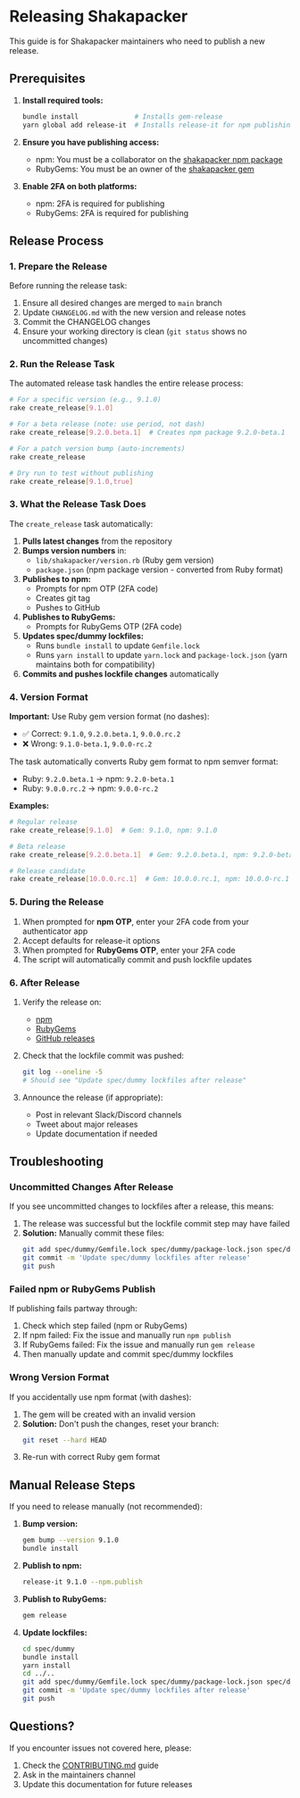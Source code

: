 # Releasing Shakapacker

This guide is for Shakapacker maintainers who need to publish a new release.

## Prerequisites

1. **Install required tools:**

   ```bash
   bundle install              # Installs gem-release
   yarn global add release-it  # Installs release-it for npm publishing
   ```

2. **Ensure you have publishing access:**

   - npm: You must be a collaborator on the [shakapacker npm package](https://www.npmjs.com/package/shakapacker)
   - RubyGems: You must be an owner of the [shakapacker gem](https://rubygems.org/gems/shakapacker)

3. **Enable 2FA on both platforms:**
   - npm: 2FA is required for publishing
   - RubyGems: 2FA is required for publishing

## Release Process

### 1. Prepare the Release

Before running the release task:

1. Ensure all desired changes are merged to `main` branch
2. Update `CHANGELOG.md` with the new version and release notes
3. Commit the CHANGELOG changes
4. Ensure your working directory is clean (`git status` shows no uncommitted changes)

### 2. Run the Release Task

The automated release task handles the entire release process:

```bash
# For a specific version (e.g., 9.1.0)
rake create_release[9.1.0]

# For a beta release (note: use period, not dash)
rake create_release[9.2.0.beta.1]  # Creates npm package 9.2.0-beta.1

# For a patch version bump (auto-increments)
rake create_release

# Dry run to test without publishing
rake create_release[9.1.0,true]
```

### 3. What the Release Task Does

The `create_release` task automatically:

1. **Pulls latest changes** from the repository
2. **Bumps version numbers** in:
   - `lib/shakapacker/version.rb` (Ruby gem version)
   - `package.json` (npm package version - converted from Ruby format)
3. **Publishes to npm:**
   - Prompts for npm OTP (2FA code)
   - Creates git tag
   - Pushes to GitHub
4. **Publishes to RubyGems:**
   - Prompts for RubyGems OTP (2FA code)
5. **Updates spec/dummy lockfiles:**
   - Runs `bundle install` to update `Gemfile.lock`
   - Runs `yarn install` to update `yarn.lock` and `package-lock.json` (yarn maintains both for compatibility)
6. **Commits and pushes lockfile changes** automatically

### 4. Version Format

**Important:** Use Ruby gem version format (no dashes):

- ✅ Correct: `9.1.0`, `9.2.0.beta.1`, `9.0.0.rc.2`
- ❌ Wrong: `9.1.0-beta.1`, `9.0.0-rc.2`

The task automatically converts Ruby gem format to npm semver format:

- Ruby: `9.2.0.beta.1` → npm: `9.2.0-beta.1`
- Ruby: `9.0.0.rc.2` → npm: `9.0.0-rc.2`

**Examples:**

```bash
# Regular release
rake create_release[9.1.0]  # Gem: 9.1.0, npm: 9.1.0

# Beta release
rake create_release[9.2.0.beta.1]  # Gem: 9.2.0.beta.1, npm: 9.2.0-beta.1

# Release candidate
rake create_release[10.0.0.rc.1]  # Gem: 10.0.0.rc.1, npm: 10.0.0-rc.1
```

### 5. During the Release

1. When prompted for **npm OTP**, enter your 2FA code from your authenticator app
2. Accept defaults for release-it options
3. When prompted for **RubyGems OTP**, enter your 2FA code
4. The script will automatically commit and push lockfile updates

### 6. After Release

1. Verify the release on:

   - [npm](https://www.npmjs.com/package/shakapacker)
   - [RubyGems](https://rubygems.org/gems/shakapacker)
   - [GitHub releases](https://github.com/shakacode/shakapacker/releases)

2. Check that the lockfile commit was pushed:

   ```bash
   git log --oneline -5
   # Should see "Update spec/dummy lockfiles after release"
   ```

3. Announce the release (if appropriate):
   - Post in relevant Slack/Discord channels
   - Tweet about major releases
   - Update documentation if needed

## Troubleshooting

### Uncommitted Changes After Release

If you see uncommitted changes to lockfiles after a release, this means:

1. The release was successful but the lockfile commit step may have failed
2. **Solution:** Manually commit these files:
   ```bash
   git add spec/dummy/Gemfile.lock spec/dummy/package-lock.json spec/dummy/yarn.lock
   git commit -m 'Update spec/dummy lockfiles after release'
   git push
   ```

### Failed npm or RubyGems Publish

If publishing fails partway through:

1. Check which step failed (npm or RubyGems)
2. If npm failed: Fix the issue and manually run `npm publish`
3. If RubyGems failed: Fix the issue and manually run `gem release`
4. Then manually update and commit spec/dummy lockfiles

### Wrong Version Format

If you accidentally use npm format (with dashes):

1. The gem will be created with an invalid version
2. **Solution:** Don't push the changes, reset your branch:
   ```bash
   git reset --hard HEAD
   ```
3. Re-run with correct Ruby gem format

## Manual Release Steps

If you need to release manually (not recommended):

1. **Bump version:**

   ```bash
   gem bump --version 9.1.0
   bundle install
   ```

2. **Publish to npm:**

   ```bash
   release-it 9.1.0 --npm.publish
   ```

3. **Publish to RubyGems:**

   ```bash
   gem release
   ```

4. **Update lockfiles:**
   ```bash
   cd spec/dummy
   bundle install
   yarn install
   cd ../..
   git add spec/dummy/Gemfile.lock spec/dummy/package-lock.json spec/dummy/yarn.lock
   git commit -m 'Update spec/dummy lockfiles after release'
   git push
   ```

## Questions?

If you encounter issues not covered here, please:

1. Check the [CONTRIBUTING.md](../CONTRIBUTING.md) guide
2. Ask in the maintainers channel
3. Update this documentation for future releases
